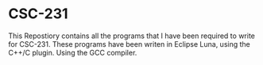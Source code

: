 # CSC-231
This Repostiory contains all the programs that I have been required to write for CSC-231.  These programs have been writen in Eclipse Luna, using the C++/C plugin.  Using the GCC compiler.
